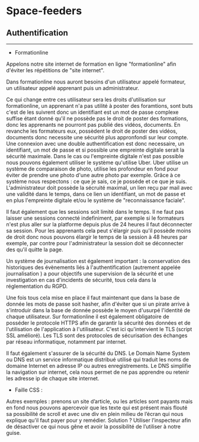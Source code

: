 # Space-feeders

## Authentification

---

  * Formationline

Appelons notre site internet de formation en ligne "formationline" afin d'éviter les répétitions de "site internet".

Dans formationline nous auront besoins d'un utilisateur appelé formateur, un utilisateur appelé apprenant puis un administrateur. 

Ce qui change entre ces utilisateur sera les droits d'utilisation sur formationline, un apprenant n'a pas utilité à poster des foramtions, sont buts c'est de les suivrent donc un identifiant est un mot de passe complexe suffise étant donné qu'il ne possède pas le droit de poster des formations, donc les apprenants ne pourront pas publié des vidéos, documents. En revanche les formateurs eux, possèdent le droit de poster des vidéos, documents donc necessite une sécurité plus appronfondi sur leur compte. Une connexion avec une double authentification est donc necessaire, un identifiant, un mot de passe et si possible une empreinte digitale serait la sécurité maximale. Dans le cas ou l'empreinte digitale n'est pas possible nous pouvons également utiliser le système qu'utilise Uber. Uber utilise un système de comparaison de photo, utilise les profondeur en fond pour éviter de prendre une photo d'une autre photo par exemple. Grâce à ce système nous respectons : ce que je sais, ce je posséde et ce que je suis. L'administrateur doit possède la sécruité maximal, un lien reçu par mail avec une validité dans le temps, dans ce lien un identifiant, un mot de passe et en plus l'empreinte digitale et/ou le système de "reconnaissance faciale".

Il faut également que les sessions soit limité dans le temps. Il ne faut pas laisser une sessions connecté indefiniment, par exemple si le formateurs n'est plus aller sur la platforme depuis plus de 24 heures il faut déconnecter sa session. Pour les apprenants cela peut s'élargir puis qu'il possède moins de droit donc nous pouvons élargir le temps de la session à 48 heures par exemple, par contre pour l'administrateur la session doit se déconnecter des qu'il quitte la page. 

Un système de journalisation est également important : la conservation des historiques des évènements liés à l'authentification (autrement appelée journalisation ) a pour objectifs une supervision de la sécurité et une investigation en cas d'incidents de sécurité, tous cela dans la réglementation du RGPD. 

Une fois tous cela mise en place il faut maintenant que dans la base de donnée les mots de passe soit hasher, afin d'éviter que si un pirate arrive à s'introduir dans la base de donnée possède le moyen d'usurpé l'identité de chaque utilisateur. Sur formationline il est également obligatoire de posséder le protocole HTTPS afin de garantir la sécurité des données et de l'utilisation de l'application à l'utilisateur. C'est ici qu'intervient le TLS (script SSL amélioré). Les TLS sont des protocoles de sécurisation des échanges par réseau informatique, notamment par internet.

Il faut également s'assurer de la sécurité du DNS. Le Domain Name System ou DNS est un service informatique distribué utilisé qui traduit les noms de domaine Internet en adresse IP ou autres enregistrements. Le DNS simplifie la navigation sur internet, cela nous permet de ne pas apprendre ou retenir les adresse ip de chaque site internet. 



  * Faille CSS : 

Autres exemples : prenons un site d’article, ou les articles sont payants mais en fond nous pouvons apercevoir que les texte qui est présent mais flouté sa possibilité de scroll et avec une div en plein milieu de l’écran qui nous explique qu’il faut payer pour y remédier. Solution ? Utiliser l’inspecteur afin de désactiver ce qui nous gêne et avoir la possibilité de l’utiliser à notre guise.
